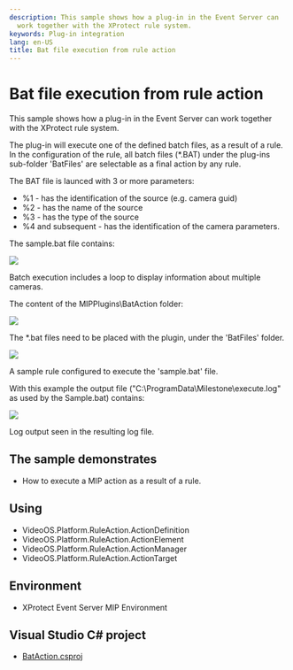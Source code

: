 ```yaml
---
description: This sample shows how a plug-in in the Event Server can
  work together with the XProtect rule system.
keywords: Plug-in integration
lang: en-US
title: Bat file execution from rule action
---
```


# Bat file execution from rule action

This sample shows how a plug-in in the Event Server can work together
with the XProtect rule system.

The plug-in will execute one of the defined batch files, as a result of
a rule. In the configuration of the rule, all batch files (\*.BAT) under
the plug-ins sub-folder \'BatFiles\' are selectable as a final action by
any rule.

The BAT file is launced with 3 or more parameters:

- %1 - has the identification of the source (e.g. camera guid)
- %2 - has the name of the source
- %3 - has the type of the source
- %4 and subsequent - has the identification of the camera parameters.

The sample.bat file contains:

![](BatAction_2.png)

Batch execution includes a loop to display information about multiple
cameras.

The content of the MIPPlugins\\BatAction folder:

![](BatAction1.png)

The \*.bat files need to be placed with the plugin, under the
\'BatFiles\' folder.

![](BatAction_1.png)

A sample rule configured to execute the \'sample.bat\' file.

With this example the output file
(\"C:\\ProgramData\\Milestone\\execute.log\" as used by the Sample.bat)
contains:

![](BatAction_3.png)

Log output seen in the resulting log file.

## The sample demonstrates

- How to execute a MIP action as a result of a rule.

## Using

- VideoOS.Platform.RuleAction.ActionDefinition
- VideoOS.Platform.RuleAction.ActionElement
- VideoOS.Platform.RuleAction.ActionManager
- VideoOS.Platform.RuleAction.ActionTarget

## Environment

- XProtect Event Server MIP Environment

## Visual Studio C\# project

- [BatAction.csproj](javascript:clone('https://github.com/milestonesys/mipsdk-samples-plugin','src/PluginSamples.sln');)
